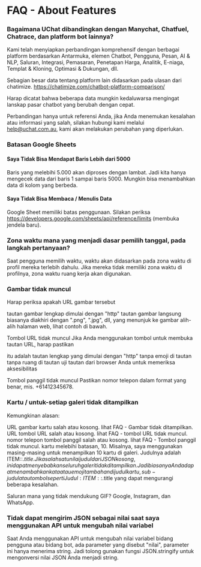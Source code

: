 # FAQ - About Features

### Bagaimana UChat dibandingkan dengan Manychat, Chatfuel, Chatrace, dan platform bot lainnya?
Kami telah menyiapkan perbandingan komprehensif dengan berbagai platform berdasarkan Antarmuka, elemen Chatbot, Pengguna, Pesan, AI & NLP, Saluran, Integrasi, Pemasaran, Penetapan Harga, Analitik, E-niaga, Templat & Kloning, Optimasi & Dukungan, dll.

Sebagian besar data tentang platform lain didasarkan pada ulasan dari chatimize.
https://chatimize.com/chatbot-platform-comparison/

Harap dicatat bahwa beberapa data mungkin kedaluwarsa mengingat lanskap pasar chatbot yang berubah dengan cepat.

Perbandingan hanya untuk referensi Anda, jika Anda menemukan kesalahan atau informasi yang salah, silakan hubungi kami melalui help@uchat.com.au, kami akan melakukan perubahan yang diperlukan.

### Batasan Google Sheets
#### Saya Tidak Bisa Mendapat Baris Lebih dari 5000
Baris yang melebihi 5.000 akan diproses dengan lambat. Jadi kita hanya mengecek data dari baris 1 sampai baris 5000. Mungkin bisa menambahkan data di kolom yang berbeda.

#### Saya Tidak Bisa Membaca / Menulis Data
Google Sheet memiliki batas penggunaan. Silakan periksa https://developers.google.com/sheets/api/reference/limits (membuka jendela baru).

### Zona waktu mana yang menjadi dasar pemilih tanggal, pada langkah pertanyaan?
Saat pengguna memilih waktu, waktu akan didasarkan pada zona waktu di profil mereka terlebih dahulu. Jika mereka tidak memiliki zona waktu di profilnya, zona waktu ruang kerja akan digunakan.

### Gambar tidak muncul
Harap periksa apakah URL gambar tersebut

tautan gambar lengkap dimulai dengan "http"
tautan gambar langsung biasanya diakhiri dengan ".png", ".jpg", dll, yang menunjuk ke gambar alih-alih halaman web, lihat contoh di bawah.

Tombol URL tidak muncul
Jika Anda menggunakan tombol untuk membuka tautan URL, harap pastikan

itu adalah tautan lengkap yang dimulai dengan "http"
tanpa emoji di tautan
tanpa ruang di tautan
uji tautan dari browser Anda untuk memeriksa aksesibilitas

Tombol panggil tidak muncul
Pastikan nomor telepon dalam format yang benar, mis. +61412345678.

### Kartu / untuk-setiap galeri tidak ditampilkan
Kemungkinan alasan:

URL gambar kartu salah atau kosong. lihat FAQ - Gambar tidak ditampilkan.
URL tombol URL salah atau kosong. lihat FAQ - tombol URL tidak muncul.
nomor telepon tombol panggil salah atau kosong. lihat FAQ - Tombol panggil tidak muncul.
kartu melebihi batasan, 10.
Misalnya, saya menggunakan masing-masing untuk menampilkan 10 kartu di galeri. Judulnya adalah ITEM::$.title. Jika salah satu nilai judul dari JSON kosong, ini dapat menyebabkan seluruh galeri tidak ditampilkan. Jadi biasanya Anda dapat menambahkan kata atau emoji tambahan di judul kartu, sub-judul atau tombol seperti Judul: ITEM::$.title yang dapat mengurangi beberapa kesalahan.

Saluran mana yang tidak mendukung GIF?
Google, Instagram, dan WhatsApp.

### Tidak dapat mengirim JSON sebagai nilai saat saya menggunakan API untuk mengubah nilai variabel
Saat Anda menggunakan API untuk mengubah nilai variabel bidang pengguna atau bidang bot, ada parameter yang disebut "nilai", parameter ini hanya menerima string. Jadi tolong gunakan fungsi JSON.stringify untuk mengonversi nilai JSON Anda menjadi string.
